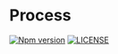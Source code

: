 # Process

[![Npm version](https://badge.fury.io/js/@sirian%2Fprocess.svg)](https://www.npmjs.com/package/@sirian/process)
[![LICENSE](https://img.shields.io/badge/License-MIT-yellow.svg)](https://opensource.org/licenses/MIT)


